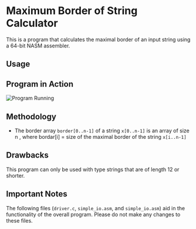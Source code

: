 # Maximum Border of String Calculator
This is a program that calculates the maximal border of an input string using a 64-bit NASM assembler.

## Usage

## Program in Action
![Program Running](https://github.com/ShrillP/Max-Border-of-String-Calculator/blob/main/Example.png)

## Methodology
- The border array `border[0..n‑1]` of a string `x[0..n‑1]` is an array of size n , where bordar[i] = size of the maximal border of the string `x[i..n-1]`

## Drawbacks
This program can only be used with type strings that are of length 12 or shorter.

## Important Notes
The following files (`driver.c`, `simple_io.asm`, and `simple_io.asm`) aid in the functionality of the overall program. Please do not make any changes to these files.
